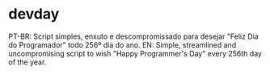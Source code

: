 # devday
PT-BR: Script simples, enxuto e descompromissado para desejar "Feliz Dia do Programador" todo 256º dia do ano. 
EN: Simple, streamlined and uncompromising script to wish "Happy Programmer's Day" every 256th day of the year.
